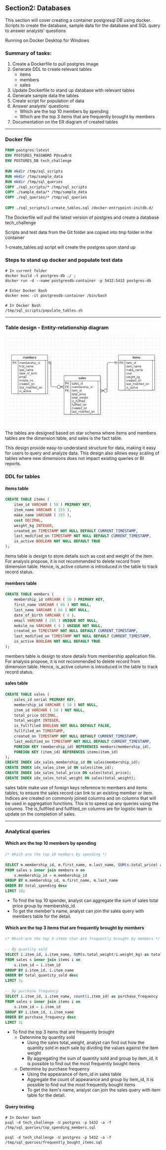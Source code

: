 ## Section2: Databases

This section will cover creating a container postgresql DB using docker.
Scripts to create the database, sample data for the database and SQL query to answer analysts' questions

Running on Docker Desktop for Windows
 
### Summary of tasks:

1. Create a Dockerfile to pull postgres image
2. Generate DDL to create relevant tables
	- items
	- members
	- sales
3. Update Dockerfile to stand up database with relevant tables
4. Generate sample data the tables
5. Create script for population of data
6. Answer analysts' questions:
	- Which are the top 10 members by spending
	- Which are the top 3 items that are frequently brought by members
7. Documentation on the ER diagram of created tables

---

### Docker file

```Dockerfile
FROM postgres:latest
ENV POSTGRES_PASSWORD P@ssw0rd
ENV POSTGRES_DB tech_challenge

RUN mkdir /tmp/sql_scripts
RUN mkdir /tmp/sample_data
RUN mkdir /tmp/sql_queries
COPY ./sql_scripts/* /tmp/sql_scripts
COPY ./sample_data/* /tmp/sample_data
COPY ./sql_queries/* /tmp/sql_queries

COPY ./sql_scripts/1-create_tables.sql /docker-entrypoint-initdb.d/
```
The Dockerfile will pull the latest version of postgres and create a database tech_challenge

Scripts and test data from the Git folder are copied into tmp folder in the container

1-create_tables.sql script will create the postgres upon stand up

### Steps to stand up docker and populate test data

```shell
# In current folder
docker build -t postgres-db ./ ; 
docker run -d --name postgresdb-container -p 5432:5432 postgres-db

# Enter Docker Bash
docker exec -it postgresdb-container /bin/bash

# In Docker Bash
/tmp/sql_scripts/populate_tables.sh

```
---
### Table design - Entity-relationship diagram
![alt text](https://github.com/ovixivo/Data-Engineer-Tech-Challenge/blob/main/Section%202%20-%20Databases/Entity-relationship%20diagram.png "Entity-relationship diagram")

The tables are designed based on star schema where items and members tables are the dimension table, and sales is the fact table.

This design provide easy-to-understand structure for data, making it easy for users to query and analyze data.
This design also allows easy scaling of tables where new dimensions does not impact existing queries or BI reports.
### DDL for tables

#### items table

```sql
CREATE TABLE items (
	item_id VARCHAR ( 50 ) PRIMARY KEY,
	item_name VARCHAR ( 255 ),
	make_name VARCHAR ( 255 ),
	cost DECIMAL,
	weight_kg INTEGER,
	created_on TIMESTAMP NOT NULL DEFAULT CURRENT_TIMESTAMP,
	last_modified_on TIMESTAMP NOT NULL DEFAULT CURRENT_TIMESTAMP,
	is_active BOOLEAN NOT NULL DEFAULT TRUE
);
```
items table is design to store details such as cost and weight of the item.
For analysis propose, it is not recommended to delete record from dimension table. 
Hence, is_active column is introduced in the table to track record status. 

#### members table

```sql
CREATE TABLE members (
	membership_id VARCHAR ( 50 ) PRIMARY KEY,
	first_name VARCHAR ( 66 ) NOT NULL,
	last_name VARCHAR ( 66 ) NOT NULL,
	date_of_birth VARCHAR ( 8 ),
	email VARCHAR ( 255 ) UNIQUE NOT NULL,
	mobile_no VARCHAR ( 8 ) UNIQUE NOT NULL,
	created_on TIMESTAMP NOT NULL DEFAULT CURRENT_TIMESTAMP,
	last_modified_on TIMESTAMP NOT NULL DEFAULT CURRENT_TIMESTAMP,
    is_active BOOLEAN NOT NULL DEFAULT TRUE
);
```
members table is design to store details from membership application file.
For analysis propose, it is not recommended to delete record from dimension table. 
Hence, is_active column is introduced in the table to track record status. 

#### sales table

```sql
CREATE TABLE sales (
	sales_id serial PRIMARY KEY,
	membership_id VARCHAR ( 50 ) NOT NULL,
	item_id VARCHAR ( 50 ) NOT NULL,
	total_price DECIMAL,
	total_weight INTEGER,
	is_fullfiled BOOLEAN NOT NULL DEFAULT FALSE,
	fullfiled_on TIMESTAMP,
	created_on TIMESTAMP NOT NULL DEFAULT CURRENT_TIMESTAMP,
	last_modified_on TIMESTAMP NOT NULL DEFAULT CURRENT_TIMESTAMP,
	FOREIGN KEY (membership_id) REFERENCES members(membership_id),
	FOREIGN KEY (item_id) REFERENCES items(item_id)
);
CREATE INDEX idx_sales_membership_id ON sales(membership_id);
CREATE INDEX idx_sales_item_id ON sales(item_id);
CREATE INDEX idx_sales_total_price ON sales(total_price);
CREATE INDEX idx_sales_total_weight ON sales(total_weight);
```

sales table make use of foreign keys reference to members and items tables, to ensure the sales record can link to an existing member or item.
Indices are created on commonly joined columns and on columns that will be used in aggregation functions. This is to speed up any queries using the columns.
The is_fullfiled and fullfiled_on columns are for logistic team to update on the completion of sales.

---

### Analytical queries

#### Which are the top 10 members by spending
```sql
/* Which are the top 10 members by spending */

SELECT m.membership_id, m.first_name, m.last_name, SUM(s.total_price) as total_spending
FROM sales s inner join members m on 
	s.membership_id = m.membership_id 
GROUP BY m.membership_id, m.first_name, m.last_name
ORDER BY total_spending desc
LIMIT 10;

```
- To find the top 10 spender, analyst can aggregate the sum of sales total price group by membership_id.
- To get the member's name, analyst can join the sales query with members table for the detail.

#### Which are the top 3 items that are frequently brought by members
```sql
/* Which are the top 3 items that are frequently brought by members */

-- By quantity sold
SELECT i.item_id, i.item_name, SUM(s.total_weight/i.weight_kg) as total_quantity_sold
FROM sales s inner join items i on 
	s.item_id = i.item_id 
GROUP BY i.item_id, i.item_name
ORDER BY total_quantity_sold desc
LIMIT 3;

-- By purchase frequency
SELECT i.item_id, i.item_name, count(i.item_id) as purchase_frequency
FROM sales s inner join items i on 
	s.item_id = i.item_id 
GROUP BY i.item_id, i.item_name
ORDER BY purchase_frequency desc
LIMIT 3;

```
- To find the top 3 items that are frequently brought
  - Determine by quantity sold
    - Using the sales total_weight, analyst can find out how the quantity sold in each sale by dividing the values against the item weight
    - By aggregating the sum of quantity sold and group by item_id, it is possible to find out the most frequently bought items
  - Determine by purchase frequency
    - Using the appearance of item_id in sales table
    - Aggregate the count of appearance and group by item_id, it is possible to find out the most frequently bought items
    - To get the item's name, analyst can join the sales query with item table for the detail.

#### Query testing
```shell
# In Docker bash
psql -d tech_challenge -U postgres -p 5432 -a -f /tmp/sql_queries/top_spending_members.sql

psql -d tech_challenge -U postgres -p 5432 -a -f /tmp/sql_queries/frequently_bought_items.sql
```
